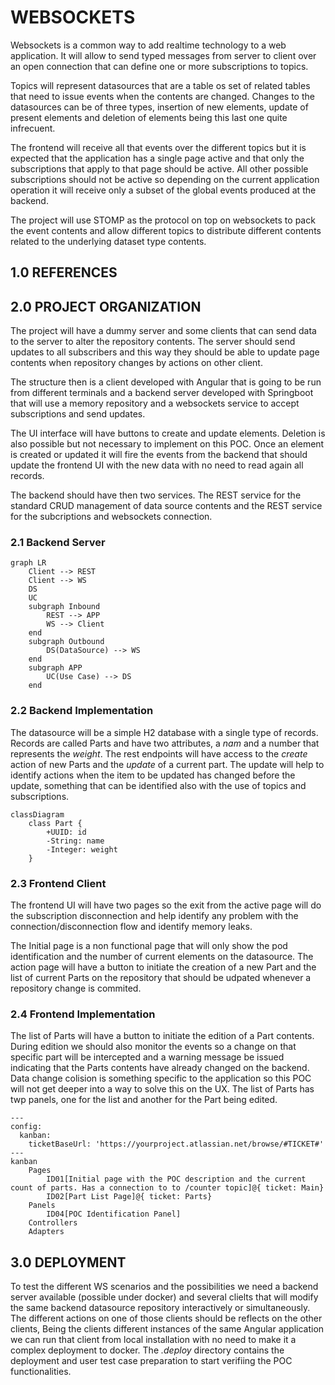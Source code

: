 # WEBSOCKETS
Websockets is a common way to add realtime technology to a web application. It will allow to send typed messages from server to client over an open connection that can define one or more subscriptions to topics.

Topics will represent datasources that are a table os set of related tables that need to issue events when the contents are changed. Changes to the datasources can be of three types, insertion of new elements, update of present elements and deletion of elements being this last one quite infrecuent.

The frontend will receive all that events over the different topics but it is expected that the application has a single page active and that only the subscriptions that apply to that page should be active. All other possible subscriptions should not be active so depending on the current application operation it will receive only a subset of the global events produced at the backend.

The project will use STOMP as the protocol on top on websockets to pack the event contents and allow different topics to distribute different contents related to the underlying dataset type contents.
## 1.0 REFERENCES
## 2.0 PROJECT ORGANIZATION
The project will have a dummy server and some clients that can send data to the server to alter the repository contents. The server should send updates to all subscribers and this way they should be able to update page contents when repository changes by actions on other client.

The structure then is a client developed with Angular that is going to be run from different terminals and a backend server developed with Springboot that will use a memory repository and a websockets service to accept subscriptions and send updates.

The UI interface will have buttons to create and update elements. Deletion is also possible but not necessary to implement on this POC. Once an element is created or updated it will fire the events from the backend that should update the frontend UI with the new data with no need to read again all records.

The backend should have then two services. The REST service for the standard CRUD management of data source contents and the REST service for the subcriptions and websockets connection.

### 2.1 Backend Server
```mermaid
graph LR
	Client --> REST
	Client --> WS
	DS
	UC
	subgraph Inbound
		REST --> APP
		WS --> Client
	end
	subgraph Outbound
		DS(DataSource) --> WS
	end
	subgraph APP
		UC(Use Case) --> DS
	end

````
### 2.2 Backend Implementation
The datasource will be a simple H2 database with a single type of records. Records are called Parts and have two attributes, a *nam* and a number that represents the *weight*.
The rest endpoints will have access to the *create* action of new Parts and the *update* of a current part. The update will help to identify actions when the item to be updated has changed before the update, something that can be identified also with the use of topics and subscriptions.

```mermaid
classDiagram
	class Part {
		+UUID: id
		-String: name
		-Integer: weight
	}
````
### 2.3 Frontend Client
The frontend UI will have two pages so the exit from the active page will do the subscription disconnection and help identify any problem with the connection/disconnection flow and identify memory leaks.

The Initial page is a non functional page that will only show the pod identification and the number of current elements on the datasource.
The action page will have a button to initiate the creation of a new Part and the list of current Parts on the repository that should be udpated whenever a repository change is commited.
### 2.4 Frontend Implementation
The list of Parts will have a button to initiate the edition of a Part contents. During edition we should also monitor the events so a change on that specific part will be intercepted and a warning message be issued indicating that the Parts contents have already changed on the backend. Data change colision is something specific to the application so this POC will not get deeper into a way to solve this on the UX.
The list of Parts has twp panels, one for the list and another for the Part being edited.
```mermaid
---
config:
  kanban:
    ticketBaseUrl: 'https://yourproject.atlassian.net/browse/#TICKET#'
---
kanban
	Pages
		ID01[Initial page with the POC description and the current count of parts. Has a connection to to /counter topic]@{ ticket: Main}
		ID02[Part List Page]@{ ticket: Parts}
	Panels
		ID04[POC Identification Panel]
	Controllers
	Adapters

````
## 3.0 DEPLOYMENT
To test the different WS scenarios and the possibilities we need a backend server available (possible under docker) and several clielts that will modify the same backend datasource repository interactively or simultaneously.
The different actions on one of those clients should be reflects on the other clients, Being the clients different instances of the same Angular application we can run that client from local installation with no need to make it a complex deployment to docker.
The *.deploy* directory contains the deployment and user test case preparation to start verifiing the POC functionalities.
 

